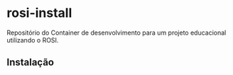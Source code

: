 # rosi-install

Repositório do Container de desenvolvimento para um projeto educacional utilizando o ROSI.

## Instalação